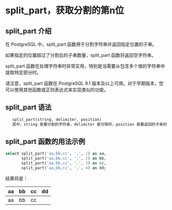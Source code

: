 # split_part，获取分割的第n位

## split_part 介绍

在 PostgreSQL 中，split_part 函数用于分割字符串并返回指定位置的子串。

如果指定的位置超过了分割后的子串数量，split_part 函数将返回空字符串。

split_part 函数在处理字符串时非常实用，特别是当需要从包含多个值的字符串中提取特定部分时。

请注意，split_part 函数在 PostgreSQL 9.1 版本及以上可用。对于早期版本，您可以使用其他函数或正则表达式来实现类似的功能。

## split_part 语法

```sql
   split_part(string, delimiter, position)
   其中，string 是要分割的字符串，delimiter 是分隔符，position 是要返回的子串的位置（从 1 开始计数）。
```

## split_part 函数的用法示例

```sql
select split_part('aa,bb,cc', ',', 1) as aa,
       split_part('aa,bb,cc', ',', 2) as bb,
       split_part('aa,bb,cc', ',', 3) as cc,
       split_part('aa,bb,cc', ',', 4) as dd;
```

结果将是：

| aa | bb | cc | dd |
| -- | -- | -- | -- |
| aa | bb | cc |    |
